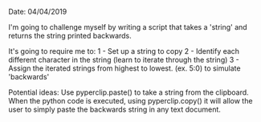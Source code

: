 Date: 04/04/2019

I'm going to challenge myself by writing a script that takes a 'string' and returns the string printed backwards.

It's going to require me to:
1 - Set up a string to copy
2 - Identify each different character in the string (learn to iterate through the string)
3 - Assign the iterated strings from highest to lowest. (ex. 5:0) to simulate 'backwards'

Potential ideas:
Use pyperclip.paste() to take a string from the clipboard. When the python code is executed, using
pyperclip.copy() it will allow the user to simply paste the backwards string in any text document.

